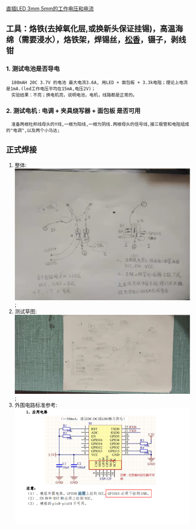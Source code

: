 
[直插LED 3mm,5mm的工作电压和电流](https://blog.csdn.net/congzheng8920/article/details/100452800)
## 工具：烙铁(去掉氧化层,或换新头保证挂锡)，高温海绵（需要浸水），烙铁架，焊锡丝，[松香](http://blog.sina.com.cn/s/blog_4fcd1ea30102z9ws.html)，镊子，剥线钳
### 1. 测试电池是否导电
```
  180mAH 20C 3.7V 的电池 最大电流3.6A, 用LED + 面包板 + 3.3k电阻；理论上电流是1mA.(led工作电压平均在15mA,电压2V)；
  实验结果：不亮；换电机亮，说明电池，电机，线路都是正常的。
```

### 2. 测试电机 : 电调 + 夹具烧写器 + 面包板 是否可用
```
  准备两根杜邦线母头的Y线,一根为阳线,一根为阴线.两根母头的信号线,接三极管和电阻组成的"电调",以及两个小马达;
```

## 正式焊接
1. 整体:
![草图1](sketch1.jpg);
2. 测试草图:
![草图2](sketch2.jpg);
3. 外围电路标准参考:
![外围电路标准](circuit_schematic.png)
